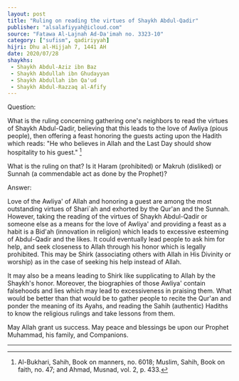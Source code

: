 ```yaml
---
layout: post
title: "Ruling on reading the virtues of Shaykh Abdul-Qadir"
publisher: "alsalafiyyah@icloud.com"
source: "Fatawa Al-Lajnah Ad-Da'imah no. 3323-10"
category: ["sufism", qadiriyyah]
hijri: Dhu al-Hijjah 7, 1441 AH
date: 2020/07/28
shaykhs: 
 - Shaykh Abdul-Aziz ibn Baz
 - Shaykh Abdullah ibn Ghudayyan
 - Shaykh Abdullah ibn Qa'ud
 - Shaykh Abdul-Razzaq al-Afify
---
```


Question: 

What is the ruling concerning gathering one's neighbors to read the virtues of Shaykh Abdul-Qadir, believing that this leads to the love of Awliya (pious people), then offering a feast honoring the guests acting upon the Hadith which reads: "He who believes in Allah and the Last Day should show hospitality to his guest." [^1] 

What is the ruling on that? Is it Haram (prohibited) or Makruh (disliked) or Sunnah (a commendable act as done by the Prophet)?

Answer:

Love of the Awliya' of Allah and honoring a guest are among the most outstanding virtues of Shari`ah and exhorted by the Qur'an and the Sunnah. However, taking the reading of the virtues of Shaykh Abdul-Qadir or someone else as a means for the love of Awliya' and providing a feast as a habit is a Bid'ah (innovation in religion) which leads to excessive esteeming of Abdul-Qadir and the likes. It could eventually lead people to ask him for help, and seek closeness to Allah through his honor which is legally prohibited. This may be Shirk (associating others with Allah in His Divinity or worship) as in the case of seeking his help instead of Allah. 

It may also be a means leading to Shirk like supplicating to Allah by the Shaykh's honor. Moreover, the biographies of those Awliya' contain falsehoods and lies which may lead to excessiveness in praising them. What would be better than that would be to gather people to recite the Qur'an and ponder the meaning of its Ayahs, and reading the Sahih (authentic) Hadiths to know the religious rulings and take lessons from them.

May Allah grant us success. May peace and blessings be upon our Prophet Muhammad, his family, and Companions.

---

[^1]: Al-Bukhari, Sahih, Book on manners, no. 6018; Muslim, Sahih, Book on faith, no. 47; and Ahmad, Musnad, vol. 2, p. 433.

